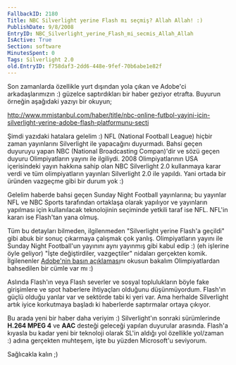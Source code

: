 ```yaml
---
FallbackID: 2180
Title: NBC Silverlight yerine Flash mı seçmiş? Allah Allah! :)
PublishDate: 9/8/2008
EntryID: NBC_Silverlight_yerine_Flash_mi_secmis_Allah_Allah
IsActive: True
Section: software
MinutesSpent: 0
Tags: Silverlight 2.0
old.EntryID: f758daf3-2dd6-448e-9fef-70b6abe1e82f
---
```

Son zamanlarda özellikle yurt dışından yola çıkan ve Adobe'ci
arkadaşlarımızın :) güzelce saptırdıkları bir haber geziyor etrafta.
Buyurun örneğin aşağıdaki yazıyı bir okuyun;

<http://www.mmistanbul.com/haber/title/nbc-online-futbol-yayini-icin-silverlight-yerine-adobe-flash-platformunu-secti>

Şimdi yazıdaki hatalara gelelim :) NFL (National Football League) hiçbir
zaman yayınlarını Silverlight ile yapacağını duyurmadı. Bahsi geçen
duyuruyu yapan NBC (National Broadcasting Compan)'dir ve sözü geçen
duyuru Olimpiyatların yayını ile ilgiliydi. 2008 Olimpiyatlarının USA
içerisindeki yayın hakkına sahip olan NBC Silverlight 2.0 kullanmaya
karar verdi ve tüm olimpiyatların yayınları Silverlight 2.0 ile yapıldı.
Yani ortada bir üründen vazgeçme gibi bir durum yok :)

Gelelim haberde bahsi geçen Sunday Night Football yayınlarına; bu
yayınlar NFL ve NBC Sports tarafından ortaklaşa olarak yapılıyor ve
yayınların yapılması için kullanılacak teknolojinin seçiminde yetkili
taraf ise NFL. NFL'in kararı ise Flash'tan yana olmuş.

Tüm bu detayları bilmeden, ilgilenmeden "Silverlight yerine Flash'a
geçildi" gibi abuk bir sonuç çıkarmaya çalışmak çok yanlış.
Olimpiyatların yayını ile Sunday Night Football'un yayınını aynı
yayınmış gibi kabul edip :) (eh işlerine öyle geliyor) "İşte
değiştirdiler, vazgeçtiler" nidaları gerçekten komik. İlgilenenler
[Adobe'nin basın
açıklaması](http://www.adobe.com/aboutadobe/pressroom/pressreleases/200809/090408AdobeNFL.html)nı
okusun bakalım Olimpiyatlardan bahsedilen bir cümle var mı :)

Aslında Flash'ın veya Flash severler ve sosyal toplulukların böyle fake
girişimlere ve spot haberlere ihtiyaçları olduğunu düşünmüyordum.
Flash'ın güçlü olduğu yanlar var ve sektörde tabi ki yeri var. Ama
herhalde Silverlight artık iyice korkutmaya başladı ki haberlerde
saptırmalar ortaya çıkıyor.

Bu arada yeni bir haber daha veriyim :) Silverlight'ın sonraki
sürümlerinde **H.264 MPEG 4** ve **AAC** desteği geleceği yapılan
duyurular arasında. Flash'a kıyasla bu kadar yeni bir teknoloji olarak
SL'in aldığı yol özellikle yol/zaman :) adına gerçekten muhteşem, işte
bu yüzden Microsoft'u seviyorum.

Sağlıcakla kalın ;)


